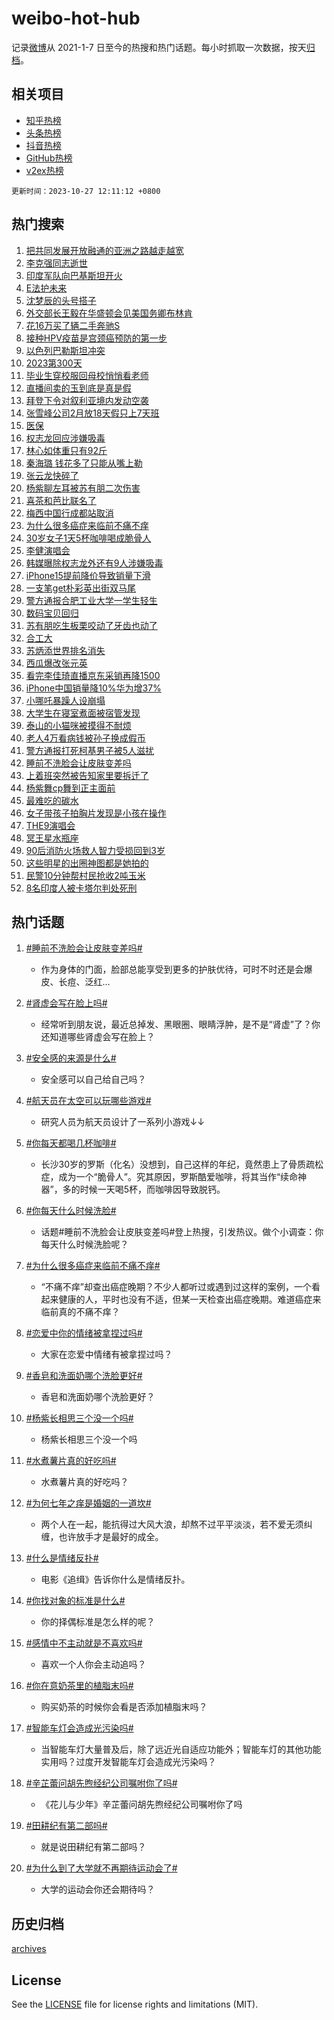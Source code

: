 # weibo-hot-hub

记录[微博](https://www.weibo.com)从 2021-1-7 日至今的热搜和热门话题。每小时抓取一次数据，按天[归档](archives)。

## 相关项目

- [知乎热榜](https://github.com/lonnyzhang423/zhihu-hot-hub)
- [头条热榜](https://github.com/lonnyzhang423/toutiao-hot-hub)
- [抖音热榜](https://github.com/lonnyzhang423/douyin-hot-hub)
- [GitHub热榜](https://github.com/lonnyzhang423/github-hot-hub)
- [v2ex热榜](https://github.com/lonnyzhang423/v2ex-hot-hub)


`更新时间：2023-10-27 12:11:12 +0800`

## 热门搜索

1. [把共同发展开放融通的亚洲之路越走越宽](https://m.weibo.cn/search?containerid=100103type%3D1%26t%3D10%26q%3D%23%E6%8A%8A%E5%85%B1%E5%90%8C%E5%8F%91%E5%B1%95%E5%BC%80%E6%94%BE%E8%9E%8D%E9%80%9A%E7%9A%84%E4%BA%9A%E6%B4%B2%E4%B9%8B%E8%B7%AF%E8%B6%8A%E8%B5%B0%E8%B6%8A%E5%AE%BD%23&stream_entry_id=51&isnewpage=1&extparam=seat%3D1%26filter_type%3Drealtimehot%26pos%3D0%26c_type%3D51%26q%3D%2523%25E6%258A%258A%25E5%2585%25B1%25E5%2590%258C%25E5%258F%2591%25E5%25B1%2595%25E5%25BC%2580%25E6%2594%25BE%25E8%259E%258D%25E9%2580%259A%25E7%259A%2584%25E4%25BA%259A%25E6%25B4%25B2%25E4%25B9%258B%25E8%25B7%25AF%25E8%25B6%258A%25E8%25B5%25B0%25E8%25B6%258A%25E5%25AE%25BD%2523%26dgr%3D0%26cate%3D10103%26stream_entry_id%3D51%26display_time%3D1698379871%26pre_seqid%3D1698379871335016258178)
1. [李克强同志逝世](https://m.weibo.cn/search?containerid=100103type%3D1%26t%3D10%26q%3D%23%E6%9D%8E%E5%85%8B%E5%BC%BA%E5%90%8C%E5%BF%97%E9%80%9D%E4%B8%96%23&stream_entry_id=31&isnewpage=1&extparam=seat%3D1%26filter_type%3Drealtimehot%26dgr%3D0%26q%3D%2523%25E6%259D%258E%25E5%2585%258B%25E5%25BC%25BA%25E5%2590%258C%25E5%25BF%2597%25E9%2580%259D%25E4%25B8%2596%2523%26flag%3D4%26stream_entry_id%3D31%26band_rank%3D1%26pos%3D0%26c_type%3D31%26realpos%3D1%26cate%3D5001%26lcate%3D5001%26display_time%3D1698379871%26pre_seqid%3D1698379871335016258178)
1. [印度军队向巴基斯坦开火](https://m.weibo.cn/search?containerid=100103type%3D1%26t%3D10%26q%3D%23%E5%8D%B0%E5%BA%A6%E5%86%9B%E9%98%9F%E5%90%91%E5%B7%B4%E5%9F%BA%E6%96%AF%E5%9D%A6%E5%BC%80%E7%81%AB%23&stream_entry_id=31&isnewpage=1&extparam=seat%3D1%26filter_type%3Drealtimehot%26dgr%3D0%26q%3D%2523%25E5%258D%25B0%25E5%25BA%25A6%25E5%2586%259B%25E9%2598%259F%25E5%2590%2591%25E5%25B7%25B4%25E5%259F%25BA%25E6%2596%25AF%25E5%259D%25A6%25E5%25BC%2580%25E7%2581%25AB%2523%26flag%3D1%26stream_entry_id%3D31%26band_rank%3D2%26pos%3D1%26c_type%3D31%26realpos%3D2%26cate%3D5001%26lcate%3D5001%26display_time%3D1698379871%26pre_seqid%3D1698379871335016258178)
1. [E法护未来](https://m.weibo.cn/search?containerid=100103type%3D1%26t%3D10%26q%3D%23E%E6%B3%95%E6%8A%A4%E6%9C%AA%E6%9D%A5%23&stream_entry_id=31&isnewpage=1&extparam=seat%3D1%26filter_type%3Drealtimehot%26dgr%3D0%26q%3D%2523E%25E6%25B3%2595%25E6%258A%25A4%25E6%259C%25AA%25E6%259D%25A5%2523%26flag%3D1%26stream_entry_id%3D31%26band_rank%3D3%26pos%3D2%26c_type%3D31%26realpos%3D3%26cate%3D5001%26lcate%3D5001%26display_time%3D1698379871%26pre_seqid%3D1698379871335016258178)
1. [沈梦辰的头号搭子](https://m.weibo.cn/search?containerid=100103type%3D1%26t%3D10%26q%3D%23%E6%B2%88%E6%A2%A6%E8%BE%B0%E7%9A%84%E5%A4%B4%E5%8F%B7%E6%90%AD%E5%AD%90%23&stream_entry_id=31&isnewpage=1&extparam=seat%3D1%26filter_type%3Drealtimehot%26topic_ad%3D1%26q%3D%2523%25E6%25B2%2588%25E6%25A2%25A6%25E8%25BE%25B0%25E7%259A%2584%25E5%25A4%25B4%25E5%258F%25B7%25E6%2590%25AD%25E5%25AD%2590%2523%26dgr%3D0%26stream_entry_id%3D31%26adid%3D208944%26is_ad_pos%3D1%26band_rank%3D4%26pos%3D3%26c_type%3D31%26cate%3D5001%26lcate%3D5001%26display_time%3D1698379871%26pre_seqid%3D1698379871335016258178)
1. [外交部长王毅在华盛顿会见美国务卿布林肯](https://m.weibo.cn/search?containerid=100103type%3D1%26t%3D10%26q%3D%23%E5%A4%96%E4%BA%A4%E9%83%A8%E9%95%BF%E7%8E%8B%E6%AF%85%E5%9C%A8%E5%8D%8E%E7%9B%9B%E9%A1%BF%E4%BC%9A%E8%A7%81%E7%BE%8E%E5%9B%BD%E5%8A%A1%E5%8D%BF%E5%B8%83%E6%9E%97%E8%82%AF%23&stream_entry_id=31&isnewpage=1&extparam=seat%3D1%26filter_type%3Drealtimehot%26dgr%3D0%26q%3D%2523%25E5%25A4%2596%25E4%25BA%25A4%25E9%2583%25A8%25E9%2595%25BF%25E7%258E%258B%25E6%25AF%2585%25E5%259C%25A8%25E5%258D%258E%25E7%259B%259B%25E9%25A1%25BF%25E4%25BC%259A%25E8%25A7%2581%25E7%25BE%258E%25E5%259B%25BD%25E5%258A%25A1%25E5%258D%25BF%25E5%25B8%2583%25E6%259E%2597%25E8%2582%25AF%2523%26flag%3D2%26stream_entry_id%3D31%26band_rank%3D4%26pos%3D4%26c_type%3D31%26realpos%3D4%26cate%3D5001%26lcate%3D5001%26display_time%3D1698379871%26pre_seqid%3D1698379871335016258178)
1. [花16万买了辆二手奔驰S](https://m.weibo.cn/search?containerid=100103type%3D1%26t%3D10%26q%3D%23%E8%8A%B116%E4%B8%87%E4%B9%B0%E4%BA%86%E8%BE%86%E4%BA%8C%E6%89%8B%E5%A5%94%E9%A9%B0S%23&stream_entry_id=31&isnewpage=1&extparam=seat%3D1%26filter_type%3Drealtimehot%26dgr%3D0%26q%3D%2523%25E8%258A%25B116%25E4%25B8%2587%25E4%25B9%25B0%25E4%25BA%2586%25E8%25BE%2586%25E4%25BA%258C%25E6%2589%258B%25E5%25A5%2594%25E9%25A9%25B0S%2523%26flag%3D2%26stream_entry_id%3D31%26band_rank%3D5%26pos%3D5%26c_type%3D31%26realpos%3D5%26cate%3D5001%26lcate%3D5001%26display_time%3D1698379871%26pre_seqid%3D1698379871335016258178)
1. [接种HPV疫苗是宫颈癌预防的第一步](https://m.weibo.cn/search?containerid=100103type%3D1%26t%3D10%26q%3D%E6%8E%A5%E7%A7%8DHPV%E7%96%AB%E8%8B%97%E6%98%AF%E5%AE%AB%E9%A2%88%E7%99%8C%E9%A2%84%E9%98%B2%E7%9A%84%E7%AC%AC%E4%B8%80%E6%AD%A5&stream_entry_id=31&isnewpage=1&extparam=seat%3D1%26filter_type%3Drealtimehot%26dgr%3D0%26q%3D%25E6%258E%25A5%25E7%25A7%258DHPV%25E7%2596%25AB%25E8%258B%2597%25E6%2598%25AF%25E5%25AE%25AB%25E9%25A2%2588%25E7%2599%258C%25E9%25A2%2584%25E9%2598%25B2%25E7%259A%2584%25E7%25AC%25AC%25E4%25B8%2580%25E6%25AD%25A5%26flag%3D1%26stream_entry_id%3D31%26band_rank%3D6%26pos%3D6%26c_type%3D31%26realpos%3D6%26cate%3D5001%26lcate%3D5001%26display_time%3D1698379871%26pre_seqid%3D1698379871335016258178)
1. [以色列巴勒斯坦冲突](https://m.weibo.cn/search?containerid=100103type%3D1%26t%3D10%26q%3D%23%E4%BB%A5%E8%89%B2%E5%88%97%E5%B7%B4%E5%8B%92%E6%96%AF%E5%9D%A6%E5%86%B2%E7%AA%81%23&stream_entry_id=31&isnewpage=1&extparam=seat%3D1%26filter_type%3Drealtimehot%26dgr%3D0%26q%3D%2523%25E4%25BB%25A5%25E8%2589%25B2%25E5%2588%2597%25E5%25B7%25B4%25E5%258B%2592%25E6%2596%25AF%25E5%259D%25A6%25E5%2586%25B2%25E7%25AA%2581%2523%26flag%3D0%26stream_entry_id%3D31%26band_rank%3D7%26pos%3D7%26c_type%3D31%26realpos%3D7%26cate%3D5001%26lcate%3D5001%26display_time%3D1698379871%26pre_seqid%3D1698379871335016258178)
1. [2023第300天](https://m.weibo.cn/search?containerid=100103type%3D1%26t%3D10%26q%3D%232023%E7%AC%AC300%E5%A4%A9%23&stream_entry_id=31&isnewpage=1&extparam=seat%3D1%26filter_type%3Drealtimehot%26dgr%3D0%26q%3D%25232023%25E7%25AC%25AC300%25E5%25A4%25A9%2523%26flag%3D16%26stream_entry_id%3D31%26band_rank%3D8%26pos%3D8%26c_type%3D31%26realpos%3D8%26cate%3D5001%26lcate%3D5001%26display_time%3D1698379871%26pre_seqid%3D1698379871335016258178)
1. [毕业生穿校服回母校悄悄看老师](https://m.weibo.cn/search?containerid=100103type%3D1%26t%3D10%26q%3D%23%E6%AF%95%E4%B8%9A%E7%94%9F%E7%A9%BF%E6%A0%A1%E6%9C%8D%E5%9B%9E%E6%AF%8D%E6%A0%A1%E6%82%84%E6%82%84%E7%9C%8B%E8%80%81%E5%B8%88%23&stream_entry_id=31&isnewpage=1&extparam=seat%3D1%26filter_type%3Drealtimehot%26dgr%3D0%26q%3D%2523%25E6%25AF%2595%25E4%25B8%259A%25E7%2594%259F%25E7%25A9%25BF%25E6%25A0%25A1%25E6%259C%258D%25E5%259B%259E%25E6%25AF%258D%25E6%25A0%25A1%25E6%2582%2584%25E6%2582%2584%25E7%259C%258B%25E8%2580%2581%25E5%25B8%2588%2523%26flag%3D32768%26stream_entry_id%3D31%26band_rank%3D9%26pos%3D9%26c_type%3D31%26realpos%3D9%26cate%3D5001%26lcate%3D5001%26display_time%3D1698379871%26pre_seqid%3D1698379871335016258178)
1. [直播间卖的玉到底是真是假](https://m.weibo.cn/search?containerid=100103type%3D1%26t%3D10%26q%3D%23%E7%9B%B4%E6%92%AD%E9%97%B4%E5%8D%96%E7%9A%84%E7%8E%89%E5%88%B0%E5%BA%95%E6%98%AF%E7%9C%9F%E6%98%AF%E5%81%87%23&stream_entry_id=31&isnewpage=1&extparam=seat%3D1%26filter_type%3Drealtimehot%26dgr%3D0%26q%3D%2523%25E7%259B%25B4%25E6%2592%25AD%25E9%2597%25B4%25E5%258D%2596%25E7%259A%2584%25E7%258E%2589%25E5%2588%25B0%25E5%25BA%2595%25E6%2598%25AF%25E7%259C%259F%25E6%2598%25AF%25E5%2581%2587%2523%26flag%3D0%26stream_entry_id%3D31%26band_rank%3D10%26pos%3D10%26c_type%3D31%26realpos%3D10%26cate%3D5001%26lcate%3D5001%26display_time%3D1698379871%26pre_seqid%3D1698379871335016258178)
1. [拜登下令对叙利亚境内发动空袭](https://m.weibo.cn/search?containerid=100103type%3D1%26t%3D10%26q%3D%23%E6%8B%9C%E7%99%BB%E4%B8%8B%E4%BB%A4%E5%AF%B9%E5%8F%99%E5%88%A9%E4%BA%9A%E5%A2%83%E5%86%85%E5%8F%91%E5%8A%A8%E7%A9%BA%E8%A2%AD%23&stream_entry_id=31&isnewpage=1&extparam=seat%3D1%26filter_type%3Drealtimehot%26dgr%3D0%26q%3D%2523%25E6%258B%259C%25E7%2599%25BB%25E4%25B8%258B%25E4%25BB%25A4%25E5%25AF%25B9%25E5%258F%2599%25E5%2588%25A9%25E4%25BA%259A%25E5%25A2%2583%25E5%2586%2585%25E5%258F%2591%25E5%258A%25A8%25E7%25A9%25BA%25E8%25A2%25AD%2523%26flag%3D1%26stream_entry_id%3D31%26band_rank%3D11%26pos%3D11%26c_type%3D31%26realpos%3D11%26cate%3D5001%26lcate%3D5001%26display_time%3D1698379871%26pre_seqid%3D1698379871335016258178)
1. [张雪峰公司2月放18天假只上7天班](https://m.weibo.cn/search?containerid=100103type%3D1%26t%3D10%26q%3D%23%E5%BC%A0%E9%9B%AA%E5%B3%B0%E5%85%AC%E5%8F%B82%E6%9C%88%E6%94%BE18%E5%A4%A9%E5%81%87%E5%8F%AA%E4%B8%8A7%E5%A4%A9%E7%8F%AD%23&stream_entry_id=31&isnewpage=1&extparam=seat%3D1%26filter_type%3Drealtimehot%26dgr%3D0%26q%3D%2523%25E5%25BC%25A0%25E9%259B%25AA%25E5%25B3%25B0%25E5%2585%25AC%25E5%258F%25B82%25E6%259C%2588%25E6%2594%25BE18%25E5%25A4%25A9%25E5%2581%2587%25E5%258F%25AA%25E4%25B8%258A7%25E5%25A4%25A9%25E7%258F%25AD%2523%26flag%3D2%26stream_entry_id%3D31%26band_rank%3D12%26pos%3D12%26c_type%3D31%26realpos%3D12%26cate%3D5001%26lcate%3D5001%26display_time%3D1698379871%26pre_seqid%3D1698379871335016258178)
1. [医保](https://m.weibo.cn/search?containerid=100103type%3D1%26t%3D10%26q%3D%E5%8C%BB%E4%BF%9D&stream_entry_id=31&isnewpage=1&extparam=seat%3D1%26filter_type%3Drealtimehot%26dgr%3D0%26q%3D%25E5%258C%25BB%25E4%25BF%259D%26flag%3D2%26stream_entry_id%3D31%26band_rank%3D13%26pos%3D13%26c_type%3D31%26realpos%3D13%26cate%3D5001%26lcate%3D5001%26display_time%3D1698379871%26pre_seqid%3D1698379871335016258178)
1. [权志龙回应涉嫌吸毒](https://m.weibo.cn/search?containerid=100103type%3D1%26t%3D10%26q%3D%23%E6%9D%83%E5%BF%97%E9%BE%99%E5%9B%9E%E5%BA%94%E6%B6%89%E5%AB%8C%E5%90%B8%E6%AF%92%23&stream_entry_id=31&isnewpage=1&extparam=seat%3D1%26filter_type%3Drealtimehot%26dgr%3D0%26q%3D%2523%25E6%259D%2583%25E5%25BF%2597%25E9%25BE%2599%25E5%259B%259E%25E5%25BA%2594%25E6%25B6%2589%25E5%25AB%258C%25E5%2590%25B8%25E6%25AF%2592%2523%26flag%3D0%26stream_entry_id%3D31%26band_rank%3D14%26pos%3D14%26c_type%3D31%26realpos%3D14%26cate%3D5001%26lcate%3D5001%26display_time%3D1698379871%26pre_seqid%3D1698379871335016258178)
1. [林心如体重只有92斤](https://m.weibo.cn/search?containerid=100103type%3D1%26t%3D10%26q%3D%23%E6%9E%97%E5%BF%83%E5%A6%82%E4%BD%93%E9%87%8D%E5%8F%AA%E6%9C%8992%E6%96%A4%23&stream_entry_id=31&isnewpage=1&extparam=seat%3D1%26filter_type%3Drealtimehot%26dgr%3D0%26q%3D%2523%25E6%259E%2597%25E5%25BF%2583%25E5%25A6%2582%25E4%25BD%2593%25E9%2587%258D%25E5%258F%25AA%25E6%259C%258992%25E6%2596%25A4%2523%26flag%3D2%26stream_entry_id%3D31%26band_rank%3D15%26pos%3D15%26c_type%3D31%26realpos%3D15%26cate%3D5001%26lcate%3D5001%26display_time%3D1698379871%26pre_seqid%3D1698379871335016258178)
1. [秦海璐 钱花多了只能从嘴上勒](https://m.weibo.cn/search?containerid=100103type%3D1%26t%3D10%26q%3D%E7%A7%A6%E6%B5%B7%E7%92%90+%E9%92%B1%E8%8A%B1%E5%A4%9A%E4%BA%86%E5%8F%AA%E8%83%BD%E4%BB%8E%E5%98%B4%E4%B8%8A%E5%8B%92&stream_entry_id=31&isnewpage=1&extparam=seat%3D1%26filter_type%3Drealtimehot%26dgr%3D0%26q%3D%25E7%25A7%25A6%25E6%25B5%25B7%25E7%2592%2590%2520%25E9%2592%25B1%25E8%258A%25B1%25E5%25A4%259A%25E4%25BA%2586%25E5%258F%25AA%25E8%2583%25BD%25E4%25BB%258E%25E5%2598%25B4%25E4%25B8%258A%25E5%258B%2592%26flag%3D1%26stream_entry_id%3D31%26band_rank%3D16%26pos%3D16%26c_type%3D31%26realpos%3D16%26cate%3D5001%26lcate%3D5001%26display_time%3D1698379871%26pre_seqid%3D1698379871335016258178)
1. [张云龙快碎了](https://m.weibo.cn/search?containerid=100103type%3D1%26t%3D10%26q%3D%23%E5%BC%A0%E4%BA%91%E9%BE%99%E5%BF%AB%E7%A2%8E%E4%BA%86%23&stream_entry_id=31&isnewpage=1&extparam=seat%3D1%26filter_type%3Drealtimehot%26dgr%3D0%26q%3D%2523%25E5%25BC%25A0%25E4%25BA%2591%25E9%25BE%2599%25E5%25BF%25AB%25E7%25A2%258E%25E4%25BA%2586%2523%26flag%3D2%26stream_entry_id%3D31%26band_rank%3D17%26pos%3D17%26c_type%3D31%26realpos%3D17%26cate%3D5001%26lcate%3D5001%26display_time%3D1698379871%26pre_seqid%3D1698379871335016258178)
1. [杨紫聊左耳被苏有朋二次伤害](https://m.weibo.cn/search?containerid=100103type%3D1%26t%3D10%26q%3D%23%E6%9D%A8%E7%B4%AB%E8%81%8A%E5%B7%A6%E8%80%B3%E8%A2%AB%E8%8B%8F%E6%9C%89%E6%9C%8B%E4%BA%8C%E6%AC%A1%E4%BC%A4%E5%AE%B3%23&stream_entry_id=31&isnewpage=1&extparam=seat%3D1%26filter_type%3Drealtimehot%26dgr%3D0%26q%3D%2523%25E6%259D%25A8%25E7%25B4%25AB%25E8%2581%258A%25E5%25B7%25A6%25E8%2580%25B3%25E8%25A2%25AB%25E8%258B%258F%25E6%259C%2589%25E6%259C%258B%25E4%25BA%258C%25E6%25AC%25A1%25E4%25BC%25A4%25E5%25AE%25B3%2523%26flag%3D0%26stream_entry_id%3D31%26band_rank%3D18%26pos%3D18%26c_type%3D31%26realpos%3D18%26cate%3D5001%26lcate%3D5001%26display_time%3D1698379871%26pre_seqid%3D1698379871335016258178)
1. [喜茶和芭比联名了](https://m.weibo.cn/search?containerid=100103type%3D1%26t%3D10%26q%3D%23%E5%96%9C%E8%8C%B6%E5%92%8C%E8%8A%AD%E6%AF%94%E8%81%94%E5%90%8D%E4%BA%86%23&stream_entry_id=31&isnewpage=1&extparam=seat%3D1%26filter_type%3Drealtimehot%26dgr%3D0%26q%3D%2523%25E5%2596%259C%25E8%258C%25B6%25E5%2592%258C%25E8%258A%25AD%25E6%25AF%2594%25E8%2581%2594%25E5%2590%258D%25E4%25BA%2586%2523%26flag%3D1%26stream_entry_id%3D31%26band_rank%3D19%26pos%3D19%26c_type%3D31%26realpos%3D19%26cate%3D5001%26lcate%3D5001%26display_time%3D1698379871%26pre_seqid%3D1698379871335016258178)
1. [梅西中国行成都站取消](https://m.weibo.cn/search?containerid=100103type%3D1%26t%3D10%26q%3D%23%E6%A2%85%E8%A5%BF%E4%B8%AD%E5%9B%BD%E8%A1%8C%E6%88%90%E9%83%BD%E7%AB%99%E5%8F%96%E6%B6%88%23&stream_entry_id=31&isnewpage=1&extparam=seat%3D1%26filter_type%3Drealtimehot%26dgr%3D0%26q%3D%2523%25E6%25A2%2585%25E8%25A5%25BF%25E4%25B8%25AD%25E5%259B%25BD%25E8%25A1%258C%25E6%2588%2590%25E9%2583%25BD%25E7%25AB%2599%25E5%258F%2596%25E6%25B6%2588%2523%26flag%3D1%26stream_entry_id%3D31%26band_rank%3D20%26pos%3D20%26c_type%3D31%26realpos%3D20%26cate%3D5001%26lcate%3D5001%26display_time%3D1698379871%26pre_seqid%3D1698379871335016258178)
1. [为什么很多癌症来临前不痛不痒](https://m.weibo.cn/search?containerid=100103type%3D1%26t%3D10%26q%3D%23%E4%B8%BA%E4%BB%80%E4%B9%88%E5%BE%88%E5%A4%9A%E7%99%8C%E7%97%87%E6%9D%A5%E4%B8%B4%E5%89%8D%E4%B8%8D%E7%97%9B%E4%B8%8D%E7%97%92%23&stream_entry_id=31&isnewpage=1&extparam=seat%3D1%26filter_type%3Drealtimehot%26dgr%3D0%26q%3D%2523%25E4%25B8%25BA%25E4%25BB%2580%25E4%25B9%2588%25E5%25BE%2588%25E5%25A4%259A%25E7%2599%258C%25E7%2597%2587%25E6%259D%25A5%25E4%25B8%25B4%25E5%2589%258D%25E4%25B8%258D%25E7%2597%259B%25E4%25B8%258D%25E7%2597%2592%2523%26flag%3D1%26stream_entry_id%3D31%26band_rank%3D21%26pos%3D21%26c_type%3D31%26realpos%3D21%26cate%3D5001%26lcate%3D5001%26display_time%3D1698379871%26pre_seqid%3D1698379871335016258178)
1. [30岁女子1天5杯咖啡喝成脆骨人](https://m.weibo.cn/search?containerid=100103type%3D1%26t%3D10%26q%3D%2330%E5%B2%81%E5%A5%B3%E5%AD%901%E5%A4%A95%E6%9D%AF%E5%92%96%E5%95%A1%E5%96%9D%E6%88%90%E8%84%86%E9%AA%A8%E4%BA%BA%23&stream_entry_id=31&isnewpage=1&extparam=seat%3D1%26filter_type%3Drealtimehot%26dgr%3D0%26q%3D%252330%25E5%25B2%2581%25E5%25A5%25B3%25E5%25AD%25901%25E5%25A4%25A95%25E6%259D%25AF%25E5%2592%2596%25E5%2595%25A1%25E5%2596%259D%25E6%2588%2590%25E8%2584%2586%25E9%25AA%25A8%25E4%25BA%25BA%2523%26flag%3D0%26stream_entry_id%3D31%26band_rank%3D22%26pos%3D22%26c_type%3D31%26realpos%3D22%26cate%3D5001%26lcate%3D5001%26display_time%3D1698379871%26pre_seqid%3D1698379871335016258178)
1. [李健演唱会](https://m.weibo.cn/search?containerid=100103type%3D1%26t%3D10%26q%3D%E6%9D%8E%E5%81%A5%E6%BC%94%E5%94%B1%E4%BC%9A&stream_entry_id=31&isnewpage=1&extparam=seat%3D1%26filter_type%3Drealtimehot%26dgr%3D0%26q%3D%25E6%259D%258E%25E5%2581%25A5%25E6%25BC%2594%25E5%2594%25B1%25E4%25BC%259A%26flag%3D1%26stream_entry_id%3D31%26band_rank%3D23%26pos%3D23%26c_type%3D31%26realpos%3D23%26cate%3D5001%26lcate%3D5001%26display_time%3D1698379871%26pre_seqid%3D1698379871335016258178)
1. [韩媒曝除权志龙外还有9人涉嫌吸毒](https://m.weibo.cn/search?containerid=100103type%3D1%26t%3D10%26q%3D%23%E9%9F%A9%E5%AA%92%E6%9B%9D%E9%99%A4%E6%9D%83%E5%BF%97%E9%BE%99%E5%A4%96%E8%BF%98%E6%9C%899%E4%BA%BA%E6%B6%89%E5%AB%8C%E5%90%B8%E6%AF%92%23&stream_entry_id=31&isnewpage=1&extparam=seat%3D1%26filter_type%3Drealtimehot%26dgr%3D0%26q%3D%2523%25E9%259F%25A9%25E5%25AA%2592%25E6%259B%259D%25E9%2599%25A4%25E6%259D%2583%25E5%25BF%2597%25E9%25BE%2599%25E5%25A4%2596%25E8%25BF%2598%25E6%259C%25899%25E4%25BA%25BA%25E6%25B6%2589%25E5%25AB%258C%25E5%2590%25B8%25E6%25AF%2592%2523%26flag%3D0%26stream_entry_id%3D31%26band_rank%3D24%26pos%3D24%26c_type%3D31%26realpos%3D24%26cate%3D5001%26lcate%3D5001%26display_time%3D1698379871%26pre_seqid%3D1698379871335016258178)
1. [iPhone15提前降价导致销量下滑](https://m.weibo.cn/search?containerid=100103type%3D1%26t%3D10%26q%3D%23iPhone15%E6%8F%90%E5%89%8D%E9%99%8D%E4%BB%B7%E5%AF%BC%E8%87%B4%E9%94%80%E9%87%8F%E4%B8%8B%E6%BB%91%23&stream_entry_id=31&isnewpage=1&extparam=seat%3D1%26filter_type%3Drealtimehot%26dgr%3D0%26q%3D%2523iPhone15%25E6%258F%2590%25E5%2589%258D%25E9%2599%258D%25E4%25BB%25B7%25E5%25AF%25BC%25E8%2587%25B4%25E9%2594%2580%25E9%2587%258F%25E4%25B8%258B%25E6%25BB%2591%2523%26flag%3D1%26stream_entry_id%3D31%26band_rank%3D25%26pos%3D25%26c_type%3D31%26realpos%3D25%26cate%3D5001%26lcate%3D5001%26display_time%3D1698379871%26pre_seqid%3D1698379871335016258178)
1. [一支笔get朴彩英出街双马尾](https://m.weibo.cn/search?containerid=100103type%3D1%26t%3D10%26q%3D%23%E4%B8%80%E6%94%AF%E7%AC%94get%E6%9C%B4%E5%BD%A9%E8%8B%B1%E5%87%BA%E8%A1%97%E5%8F%8C%E9%A9%AC%E5%B0%BE%23&stream_entry_id=31&isnewpage=1&extparam=seat%3D1%26filter_type%3Drealtimehot%26dgr%3D0%26q%3D%2523%25E4%25B8%2580%25E6%2594%25AF%25E7%25AC%2594get%25E6%259C%25B4%25E5%25BD%25A9%25E8%258B%25B1%25E5%2587%25BA%25E8%25A1%2597%25E5%258F%258C%25E9%25A9%25AC%25E5%25B0%25BE%2523%26flag%3D1%26stream_entry_id%3D31%26band_rank%3D26%26pos%3D26%26c_type%3D31%26realpos%3D26%26cate%3D5001%26lcate%3D5001%26display_time%3D1698379871%26pre_seqid%3D1698379871335016258178)
1. [警方通报合肥工业大学一学生轻生](https://m.weibo.cn/search?containerid=100103type%3D1%26t%3D10%26q%3D%23%E8%AD%A6%E6%96%B9%E9%80%9A%E6%8A%A5%E5%90%88%E8%82%A5%E5%B7%A5%E4%B8%9A%E5%A4%A7%E5%AD%A6%E4%B8%80%E5%AD%A6%E7%94%9F%E8%BD%BB%E7%94%9F%23&stream_entry_id=31&isnewpage=1&extparam=seat%3D1%26filter_type%3Drealtimehot%26dgr%3D0%26q%3D%2523%25E8%25AD%25A6%25E6%2596%25B9%25E9%2580%259A%25E6%258A%25A5%25E5%2590%2588%25E8%2582%25A5%25E5%25B7%25A5%25E4%25B8%259A%25E5%25A4%25A7%25E5%25AD%25A6%25E4%25B8%2580%25E5%25AD%25A6%25E7%2594%259F%25E8%25BD%25BB%25E7%2594%259F%2523%26flag%3D0%26stream_entry_id%3D31%26band_rank%3D27%26pos%3D27%26c_type%3D31%26realpos%3D27%26cate%3D5001%26lcate%3D5001%26display_time%3D1698379871%26pre_seqid%3D1698379871335016258178)
1. [数码宝贝回归](https://m.weibo.cn/search?containerid=100103type%3D1%26t%3D10%26q%3D%E6%95%B0%E7%A0%81%E5%AE%9D%E8%B4%9D%E5%9B%9E%E5%BD%92&stream_entry_id=31&isnewpage=1&extparam=seat%3D1%26filter_type%3Drealtimehot%26dgr%3D0%26q%3D%25E6%2595%25B0%25E7%25A0%2581%25E5%25AE%259D%25E8%25B4%259D%25E5%259B%259E%25E5%25BD%2592%26flag%3D1%26stream_entry_id%3D31%26band_rank%3D28%26pos%3D28%26c_type%3D31%26realpos%3D28%26cate%3D5001%26lcate%3D5001%26display_time%3D1698379871%26pre_seqid%3D1698379871335016258178)
1. [苏有朋吃生板栗咬动了牙齿也动了](https://m.weibo.cn/search?containerid=100103type%3D1%26t%3D10%26q%3D%23%E8%8B%8F%E6%9C%89%E6%9C%8B%E5%90%83%E7%94%9F%E6%9D%BF%E6%A0%97%E5%92%AC%E5%8A%A8%E4%BA%86%E7%89%99%E9%BD%BF%E4%B9%9F%E5%8A%A8%E4%BA%86%23&stream_entry_id=31&isnewpage=1&extparam=seat%3D1%26filter_type%3Drealtimehot%26dgr%3D0%26q%3D%2523%25E8%258B%258F%25E6%259C%2589%25E6%259C%258B%25E5%2590%2583%25E7%2594%259F%25E6%259D%25BF%25E6%25A0%2597%25E5%2592%25AC%25E5%258A%25A8%25E4%25BA%2586%25E7%2589%2599%25E9%25BD%25BF%25E4%25B9%259F%25E5%258A%25A8%25E4%25BA%2586%2523%26flag%3D1%26stream_entry_id%3D31%26band_rank%3D29%26pos%3D29%26c_type%3D31%26realpos%3D29%26cate%3D5001%26lcate%3D5001%26display_time%3D1698379871%26pre_seqid%3D1698379871335016258178)
1. [合工大](https://m.weibo.cn/search?containerid=100103type%3D1%26t%3D10%26q%3D%E5%90%88%E5%B7%A5%E5%A4%A7&stream_entry_id=31&isnewpage=1&extparam=seat%3D1%26filter_type%3Drealtimehot%26dgr%3D0%26q%3D%25E5%2590%2588%25E5%25B7%25A5%25E5%25A4%25A7%26flag%3D0%26stream_entry_id%3D31%26band_rank%3D30%26pos%3D30%26c_type%3D31%26realpos%3D30%26cate%3D5001%26lcate%3D5001%26display_time%3D1698379871%26pre_seqid%3D1698379871335016258178)
1. [苏炳添世界排名消失](https://m.weibo.cn/search?containerid=100103type%3D1%26t%3D10%26q%3D%23%E8%8B%8F%E7%82%B3%E6%B7%BB%E4%B8%96%E7%95%8C%E6%8E%92%E5%90%8D%E6%B6%88%E5%A4%B1%23&stream_entry_id=31&isnewpage=1&extparam=seat%3D1%26filter_type%3Drealtimehot%26dgr%3D0%26q%3D%2523%25E8%258B%258F%25E7%2582%25B3%25E6%25B7%25BB%25E4%25B8%2596%25E7%2595%258C%25E6%258E%2592%25E5%2590%258D%25E6%25B6%2588%25E5%25A4%25B1%2523%26flag%3D1%26stream_entry_id%3D31%26band_rank%3D31%26pos%3D31%26c_type%3D31%26realpos%3D31%26cate%3D5001%26lcate%3D5001%26display_time%3D1698379871%26pre_seqid%3D1698379871335016258178)
1. [西瓜爆改张元英](https://m.weibo.cn/search?containerid=100103type%3D1%26t%3D10%26q%3D%E8%A5%BF%E7%93%9C%E7%88%86%E6%94%B9%E5%BC%A0%E5%85%83%E8%8B%B1&stream_entry_id=31&isnewpage=1&extparam=seat%3D1%26filter_type%3Drealtimehot%26dgr%3D0%26q%3D%25E8%25A5%25BF%25E7%2593%259C%25E7%2588%2586%25E6%2594%25B9%25E5%25BC%25A0%25E5%2585%2583%25E8%258B%25B1%26flag%3D1%26stream_entry_id%3D31%26band_rank%3D32%26pos%3D32%26c_type%3D31%26realpos%3D32%26cate%3D5001%26lcate%3D5001%26display_time%3D1698379871%26pre_seqid%3D1698379871335016258178)
1. [看完李佳琦直播京东采销再降1500](https://m.weibo.cn/search?containerid=100103type%3D1%26t%3D10%26q%3D%23%E7%9C%8B%E5%AE%8C%E6%9D%8E%E4%BD%B3%E7%90%A6%E7%9B%B4%E6%92%AD%E4%BA%AC%E4%B8%9C%E9%87%87%E9%94%80%E5%86%8D%E9%99%8D1500%23&stream_entry_id=31&isnewpage=1&extparam=seat%3D1%26filter_type%3Drealtimehot%26dgr%3D0%26q%3D%2523%25E7%259C%258B%25E5%25AE%258C%25E6%259D%258E%25E4%25BD%25B3%25E7%2590%25A6%25E7%259B%25B4%25E6%2592%25AD%25E4%25BA%25AC%25E4%25B8%259C%25E9%2587%2587%25E9%2594%2580%25E5%2586%258D%25E9%2599%258D1500%2523%26flag%3D0%26stream_entry_id%3D31%26band_rank%3D33%26pos%3D33%26c_type%3D31%26realpos%3D33%26cate%3D5001%26lcate%3D5001%26display_time%3D1698379871%26pre_seqid%3D1698379871335016258178)
1. [iPhone中国销量降10%华为增37%](https://m.weibo.cn/search?containerid=100103type%3D1%26t%3D10%26q%3D%23iPhone%E4%B8%AD%E5%9B%BD%E9%94%80%E9%87%8F%E9%99%8D10%25%E5%8D%8E%E4%B8%BA%E5%A2%9E37%25%23&stream_entry_id=31&isnewpage=1&extparam=seat%3D1%26filter_type%3Drealtimehot%26dgr%3D0%26q%3D%2523iPhone%25E4%25B8%25AD%25E5%259B%25BD%25E9%2594%2580%25E9%2587%258F%25E9%2599%258D10%2525%25E5%258D%258E%25E4%25B8%25BA%25E5%25A2%259E37%2525%2523%26flag%3D1%26stream_entry_id%3D31%26band_rank%3D34%26pos%3D34%26c_type%3D31%26realpos%3D34%26cate%3D5001%26lcate%3D5001%26display_time%3D1698379871%26pre_seqid%3D1698379871335016258178)
1. [小哪吒暴躁人设崩塌](https://m.weibo.cn/search?containerid=100103type%3D1%26t%3D10%26q%3D%E5%B0%8F%E5%93%AA%E5%90%92%E6%9A%B4%E8%BA%81%E4%BA%BA%E8%AE%BE%E5%B4%A9%E5%A1%8C&stream_entry_id=31&isnewpage=1&extparam=seat%3D1%26filter_type%3Drealtimehot%26dgr%3D0%26q%3D%25E5%25B0%258F%25E5%2593%25AA%25E5%2590%2592%25E6%259A%25B4%25E8%25BA%2581%25E4%25BA%25BA%25E8%25AE%25BE%25E5%25B4%25A9%25E5%25A1%258C%26flag%3D0%26stream_entry_id%3D31%26band_rank%3D35%26pos%3D35%26c_type%3D31%26realpos%3D35%26cate%3D5001%26lcate%3D5001%26display_time%3D1698379871%26pre_seqid%3D1698379871335016258178)
1. [大学生在寝室煮面被宿管发现](https://m.weibo.cn/search?containerid=100103type%3D1%26t%3D10%26q%3D%23%E5%A4%A7%E5%AD%A6%E7%94%9F%E5%9C%A8%E5%AF%9D%E5%AE%A4%E7%85%AE%E9%9D%A2%E8%A2%AB%E5%AE%BF%E7%AE%A1%E5%8F%91%E7%8E%B0%23&stream_entry_id=31&isnewpage=1&extparam=seat%3D1%26filter_type%3Drealtimehot%26dgr%3D0%26q%3D%2523%25E5%25A4%25A7%25E5%25AD%25A6%25E7%2594%259F%25E5%259C%25A8%25E5%25AF%259D%25E5%25AE%25A4%25E7%2585%25AE%25E9%259D%25A2%25E8%25A2%25AB%25E5%25AE%25BF%25E7%25AE%25A1%25E5%258F%2591%25E7%258E%25B0%2523%26flag%3D0%26stream_entry_id%3D31%26band_rank%3D36%26pos%3D36%26c_type%3D31%26realpos%3D36%26cate%3D5001%26lcate%3D5001%26display_time%3D1698379871%26pre_seqid%3D1698379871335016258178)
1. [泰山的小猫咪被摸得不耐烦](https://m.weibo.cn/search?containerid=100103type%3D1%26t%3D10%26q%3D%E6%B3%B0%E5%B1%B1%E7%9A%84%E5%B0%8F%E7%8C%AB%E5%92%AA%E8%A2%AB%E6%91%B8%E5%BE%97%E4%B8%8D%E8%80%90%E7%83%A6&stream_entry_id=31&isnewpage=1&extparam=seat%3D1%26filter_type%3Drealtimehot%26dgr%3D0%26q%3D%25E6%25B3%25B0%25E5%25B1%25B1%25E7%259A%2584%25E5%25B0%258F%25E7%258C%25AB%25E5%2592%25AA%25E8%25A2%25AB%25E6%2591%25B8%25E5%25BE%2597%25E4%25B8%258D%25E8%2580%2590%25E7%2583%25A6%26flag%3D0%26stream_entry_id%3D31%26band_rank%3D37%26pos%3D37%26c_type%3D31%26realpos%3D37%26cate%3D5001%26lcate%3D5001%26display_time%3D1698379871%26pre_seqid%3D1698379871335016258178)
1. [老人4万看病钱被孙子换成假币](https://m.weibo.cn/search?containerid=100103type%3D1%26t%3D10%26q%3D%23%E8%80%81%E4%BA%BA4%E4%B8%87%E7%9C%8B%E7%97%85%E9%92%B1%E8%A2%AB%E5%AD%99%E5%AD%90%E6%8D%A2%E6%88%90%E5%81%87%E5%B8%81%23&stream_entry_id=31&isnewpage=1&extparam=seat%3D1%26filter_type%3Drealtimehot%26dgr%3D0%26q%3D%2523%25E8%2580%2581%25E4%25BA%25BA4%25E4%25B8%2587%25E7%259C%258B%25E7%2597%2585%25E9%2592%25B1%25E8%25A2%25AB%25E5%25AD%2599%25E5%25AD%2590%25E6%258D%25A2%25E6%2588%2590%25E5%2581%2587%25E5%25B8%2581%2523%26flag%3D1%26stream_entry_id%3D31%26band_rank%3D38%26pos%3D38%26c_type%3D31%26realpos%3D38%26cate%3D5001%26lcate%3D5001%26display_time%3D1698379871%26pre_seqid%3D1698379871335016258178)
1. [警方通报打死柯基男子被5人滋扰](https://m.weibo.cn/search?containerid=100103type%3D1%26t%3D10%26q%3D%23%E8%AD%A6%E6%96%B9%E9%80%9A%E6%8A%A5%E6%89%93%E6%AD%BB%E6%9F%AF%E5%9F%BA%E7%94%B7%E5%AD%90%E8%A2%AB5%E4%BA%BA%E6%BB%8B%E6%89%B0%23&stream_entry_id=31&isnewpage=1&extparam=seat%3D1%26filter_type%3Drealtimehot%26dgr%3D0%26q%3D%2523%25E8%25AD%25A6%25E6%2596%25B9%25E9%2580%259A%25E6%258A%25A5%25E6%2589%2593%25E6%25AD%25BB%25E6%259F%25AF%25E5%259F%25BA%25E7%2594%25B7%25E5%25AD%2590%25E8%25A2%25AB5%25E4%25BA%25BA%25E6%25BB%258B%25E6%2589%25B0%2523%26flag%3D0%26stream_entry_id%3D31%26band_rank%3D39%26pos%3D39%26c_type%3D31%26realpos%3D39%26cate%3D5001%26lcate%3D5001%26display_time%3D1698379871%26pre_seqid%3D1698379871335016258178)
1. [睡前不洗脸会让皮肤变差吗](https://m.weibo.cn/search?containerid=100103type%3D1%26t%3D10%26q%3D%23%E7%9D%A1%E5%89%8D%E4%B8%8D%E6%B4%97%E8%84%B8%E4%BC%9A%E8%AE%A9%E7%9A%AE%E8%82%A4%E5%8F%98%E5%B7%AE%E5%90%97%23&stream_entry_id=31&isnewpage=1&extparam=seat%3D1%26filter_type%3Drealtimehot%26dgr%3D0%26q%3D%2523%25E7%259D%25A1%25E5%2589%258D%25E4%25B8%258D%25E6%25B4%2597%25E8%2584%25B8%25E4%25BC%259A%25E8%25AE%25A9%25E7%259A%25AE%25E8%2582%25A4%25E5%258F%2598%25E5%25B7%25AE%25E5%2590%2597%2523%26flag%3D0%26stream_entry_id%3D31%26band_rank%3D40%26pos%3D40%26c_type%3D31%26realpos%3D40%26cate%3D5001%26lcate%3D5001%26display_time%3D1698379871%26pre_seqid%3D1698379871335016258178)
1. [上着班突然被告知家里要拆迁了](https://m.weibo.cn/search?containerid=100103type%3D1%26t%3D10%26q%3D%23%E4%B8%8A%E7%9D%80%E7%8F%AD%E7%AA%81%E7%84%B6%E8%A2%AB%E5%91%8A%E7%9F%A5%E5%AE%B6%E9%87%8C%E8%A6%81%E6%8B%86%E8%BF%81%E4%BA%86%23&stream_entry_id=31&isnewpage=1&extparam=seat%3D1%26filter_type%3Drealtimehot%26dgr%3D0%26q%3D%2523%25E4%25B8%258A%25E7%259D%2580%25E7%258F%25AD%25E7%25AA%2581%25E7%2584%25B6%25E8%25A2%25AB%25E5%2591%258A%25E7%259F%25A5%25E5%25AE%25B6%25E9%2587%258C%25E8%25A6%2581%25E6%258B%2586%25E8%25BF%2581%25E4%25BA%2586%2523%26flag%3D0%26stream_entry_id%3D31%26band_rank%3D41%26pos%3D41%26c_type%3D31%26realpos%3D41%26cate%3D5001%26lcate%3D5001%26display_time%3D1698379871%26pre_seqid%3D1698379871335016258178)
1. [杨紫舞cp舞到正主面前](https://m.weibo.cn/search?containerid=100103type%3D1%26t%3D10%26q%3D%23%E6%9D%A8%E7%B4%AB%E8%88%9Ecp%E8%88%9E%E5%88%B0%E6%AD%A3%E4%B8%BB%E9%9D%A2%E5%89%8D%23&stream_entry_id=31&isnewpage=1&extparam=seat%3D1%26filter_type%3Drealtimehot%26dgr%3D0%26q%3D%2523%25E6%259D%25A8%25E7%25B4%25AB%25E8%2588%259Ecp%25E8%2588%259E%25E5%2588%25B0%25E6%25AD%25A3%25E4%25B8%25BB%25E9%259D%25A2%25E5%2589%258D%2523%26flag%3D1%26stream_entry_id%3D31%26band_rank%3D42%26pos%3D42%26c_type%3D31%26realpos%3D42%26cate%3D5001%26lcate%3D5001%26display_time%3D1698379871%26pre_seqid%3D1698379871335016258178)
1. [最难吃的碳水](https://m.weibo.cn/search?containerid=100103type%3D1%26t%3D10%26q%3D%E6%9C%80%E9%9A%BE%E5%90%83%E7%9A%84%E7%A2%B3%E6%B0%B4&stream_entry_id=31&isnewpage=1&extparam=seat%3D1%26filter_type%3Drealtimehot%26dgr%3D0%26q%3D%25E6%259C%2580%25E9%259A%25BE%25E5%2590%2583%25E7%259A%2584%25E7%25A2%25B3%25E6%25B0%25B4%26flag%3D0%26stream_entry_id%3D31%26band_rank%3D43%26pos%3D43%26c_type%3D31%26realpos%3D43%26cate%3D5001%26lcate%3D5001%26display_time%3D1698379871%26pre_seqid%3D1698379871335016258178)
1. [女子带孩子拍胸片发现是小孩在操作](https://m.weibo.cn/search?containerid=100103type%3D1%26t%3D10%26q%3D%23%E5%A5%B3%E5%AD%90%E5%B8%A6%E5%AD%A9%E5%AD%90%E6%8B%8D%E8%83%B8%E7%89%87%E5%8F%91%E7%8E%B0%E6%98%AF%E5%B0%8F%E5%AD%A9%E5%9C%A8%E6%93%8D%E4%BD%9C%23&stream_entry_id=31&isnewpage=1&extparam=seat%3D1%26filter_type%3Drealtimehot%26dgr%3D0%26q%3D%2523%25E5%25A5%25B3%25E5%25AD%2590%25E5%25B8%25A6%25E5%25AD%25A9%25E5%25AD%2590%25E6%258B%258D%25E8%2583%25B8%25E7%2589%2587%25E5%258F%2591%25E7%258E%25B0%25E6%2598%25AF%25E5%25B0%258F%25E5%25AD%25A9%25E5%259C%25A8%25E6%2593%258D%25E4%25BD%259C%2523%26flag%3D0%26stream_entry_id%3D31%26band_rank%3D44%26pos%3D44%26c_type%3D31%26realpos%3D44%26cate%3D5001%26lcate%3D5001%26display_time%3D1698379871%26pre_seqid%3D1698379871335016258178)
1. [THE9演唱会](https://m.weibo.cn/search?containerid=100103type%3D1%26t%3D10%26q%3DTHE9%E6%BC%94%E5%94%B1%E4%BC%9A&stream_entry_id=31&isnewpage=1&extparam=seat%3D1%26filter_type%3Drealtimehot%26dgr%3D0%26q%3DTHE9%25E6%25BC%2594%25E5%2594%25B1%25E4%25BC%259A%26flag%3D0%26stream_entry_id%3D31%26band_rank%3D45%26pos%3D45%26c_type%3D31%26realpos%3D45%26cate%3D5001%26lcate%3D5001%26display_time%3D1698379871%26pre_seqid%3D1698379871335016258178)
1. [冥王星水瓶座](https://m.weibo.cn/search?containerid=100103type%3D1%26t%3D10%26q%3D%E5%86%A5%E7%8E%8B%E6%98%9F%E6%B0%B4%E7%93%B6%E5%BA%A7&stream_entry_id=31&isnewpage=1&extparam=seat%3D1%26filter_type%3Drealtimehot%26dgr%3D0%26q%3D%25E5%2586%25A5%25E7%258E%258B%25E6%2598%259F%25E6%25B0%25B4%25E7%2593%25B6%25E5%25BA%25A7%26flag%3D0%26stream_entry_id%3D31%26band_rank%3D46%26pos%3D46%26c_type%3D31%26realpos%3D46%26cate%3D5001%26lcate%3D5001%26display_time%3D1698379871%26pre_seqid%3D1698379871335016258178)
1. [90后消防火场救人智力受损回到3岁](https://m.weibo.cn/search?containerid=100103type%3D1%26t%3D10%26q%3D%2390%E5%90%8E%E6%B6%88%E9%98%B2%E7%81%AB%E5%9C%BA%E6%95%91%E4%BA%BA%E6%99%BA%E5%8A%9B%E5%8F%97%E6%8D%9F%E5%9B%9E%E5%88%B03%E5%B2%81%23&stream_entry_id=31&isnewpage=1&extparam=seat%3D1%26filter_type%3Drealtimehot%26dgr%3D0%26q%3D%252390%25E5%2590%258E%25E6%25B6%2588%25E9%2598%25B2%25E7%2581%25AB%25E5%259C%25BA%25E6%2595%2591%25E4%25BA%25BA%25E6%2599%25BA%25E5%258A%259B%25E5%258F%2597%25E6%258D%259F%25E5%259B%259E%25E5%2588%25B03%25E5%25B2%2581%2523%26flag%3D32768%26stream_entry_id%3D31%26band_rank%3D47%26pos%3D47%26c_type%3D31%26realpos%3D47%26cate%3D5001%26lcate%3D5001%26display_time%3D1698379871%26pre_seqid%3D1698379871335016258178)
1. [这些明星的出圈神图都是她拍的](https://m.weibo.cn/search?containerid=100103type%3D1%26t%3D10%26q%3D%23%E8%BF%99%E4%BA%9B%E6%98%8E%E6%98%9F%E7%9A%84%E5%87%BA%E5%9C%88%E7%A5%9E%E5%9B%BE%E9%83%BD%E6%98%AF%E5%A5%B9%E6%8B%8D%E7%9A%84%23&stream_entry_id=31&isnewpage=1&extparam=seat%3D1%26filter_type%3Drealtimehot%26dgr%3D0%26q%3D%2523%25E8%25BF%2599%25E4%25BA%259B%25E6%2598%258E%25E6%2598%259F%25E7%259A%2584%25E5%2587%25BA%25E5%259C%2588%25E7%25A5%259E%25E5%259B%25BE%25E9%2583%25BD%25E6%2598%25AF%25E5%25A5%25B9%25E6%258B%258D%25E7%259A%2584%2523%26flag%3D1%26stream_entry_id%3D31%26band_rank%3D48%26pos%3D48%26c_type%3D31%26realpos%3D48%26cate%3D5001%26lcate%3D5001%26display_time%3D1698379871%26pre_seqid%3D1698379871335016258178)
1. [民警10分钟帮村民抢收2吨玉米](https://m.weibo.cn/search?containerid=100103type%3D1%26t%3D10%26q%3D%23%E6%B0%91%E8%AD%A610%E5%88%86%E9%92%9F%E5%B8%AE%E6%9D%91%E6%B0%91%E6%8A%A2%E6%94%B62%E5%90%A8%E7%8E%89%E7%B1%B3%23&stream_entry_id=31&isnewpage=1&extparam=seat%3D1%26filter_type%3Drealtimehot%26dgr%3D0%26q%3D%2523%25E6%25B0%2591%25E8%25AD%25A610%25E5%2588%2586%25E9%2592%259F%25E5%25B8%25AE%25E6%259D%2591%25E6%25B0%2591%25E6%258A%25A2%25E6%2594%25B62%25E5%2590%25A8%25E7%258E%2589%25E7%25B1%25B3%2523%26flag%3D32768%26stream_entry_id%3D31%26band_rank%3D49%26pos%3D49%26c_type%3D31%26realpos%3D49%26cate%3D5001%26lcate%3D5001%26display_time%3D1698379871%26pre_seqid%3D1698379871335016258178)
1. [8名印度人被卡塔尔判处死刑](https://m.weibo.cn/search?containerid=100103type%3D1%26t%3D10%26q%3D%238%E5%90%8D%E5%8D%B0%E5%BA%A6%E4%BA%BA%E8%A2%AB%E5%8D%A1%E5%A1%94%E5%B0%94%E5%88%A4%E5%A4%84%E6%AD%BB%E5%88%91%23&stream_entry_id=31&isnewpage=1&extparam=seat%3D1%26filter_type%3Drealtimehot%26dgr%3D0%26q%3D%25238%25E5%2590%258D%25E5%258D%25B0%25E5%25BA%25A6%25E4%25BA%25BA%25E8%25A2%25AB%25E5%258D%25A1%25E5%25A1%2594%25E5%25B0%2594%25E5%2588%25A4%25E5%25A4%2584%25E6%25AD%25BB%25E5%2588%2591%2523%26flag%3D1%26stream_entry_id%3D31%26band_rank%3D50%26pos%3D50%26c_type%3D31%26realpos%3D50%26cate%3D5001%26lcate%3D5001%26display_time%3D1698379871%26pre_seqid%3D1698379871335016258178)

## 热门话题

1. [#睡前不洗脸会让皮肤变差吗#](https://m.weibo.cn/search?containerid=231522type%3D1%26t%3D10%26q%3D%23%E7%9D%A1%E5%89%8D%E4%B8%8D%E6%B4%97%E8%84%B8%E4%BC%9A%E8%AE%A9%E7%9A%AE%E8%82%A4%E5%8F%98%E5%B7%AE%E5%90%97%23&stream_entry_id=128&isnewpage=1&extparam=seat%3D1%26pos%3D1-0-0%26c_type%3D128%26unitid%3D1698312787217%26dgr%3D0%26cate%3D5004%26lcate%3D5004%26display_time%3D1698379872%26pre_seqid%3D169837987223807184174)
    - 作为身体的门面，脸部总能享受到更多的护肤优待，可时不时还是会爆皮、长痘、泛红…

1. [#肾虚会写在脸上吗#](https://m.weibo.cn/search?containerid=231522type%3D1%26t%3D10%26q%3D%23%E8%82%BE%E8%99%9A%E4%BC%9A%E5%86%99%E5%9C%A8%E8%84%B8%E4%B8%8A%E5%90%97%23&stream_entry_id=128&isnewpage=1&extparam=seat%3D1%26pos%3D1-0-1%26c_type%3D128%26unitid%3D1698365291741%26dgr%3D0%26cate%3D5004%26lcate%3D5004%26display_time%3D1698379872%26pre_seqid%3D169837987223807184174)
    - 经常听到朋友说，最近总掉发、黑眼圈、眼睛浮肿，是不是“肾虚”了？你还知道哪些肾虚会写在脸上？

1. [#安全感的来源是什么#](https://m.weibo.cn/search?containerid=231522type%3D1%26t%3D10%26q%3D%23%E5%AE%89%E5%85%A8%E6%84%9F%E7%9A%84%E6%9D%A5%E6%BA%90%E6%98%AF%E4%BB%80%E4%B9%88%23&stream_entry_id=128&isnewpage=1&extparam=seat%3D1%26pos%3D1-0-2%26c_type%3D128%26unitid%3D1698223989913%26dgr%3D0%26cate%3D5004%26lcate%3D5004%26display_time%3D1698379872%26pre_seqid%3D169837987223807184174)
    - 安全感可以自己给自己吗？

1. [#航天员在太空可以玩哪些游戏#](https://m.weibo.cn/search?containerid=231522type%3D1%26t%3D10%26q%3D%23%E8%88%AA%E5%A4%A9%E5%91%98%E5%9C%A8%E5%A4%AA%E7%A9%BA%E5%8F%AF%E4%BB%A5%E7%8E%A9%E5%93%AA%E4%BA%9B%E6%B8%B8%E6%88%8F%23&stream_entry_id=128&isnewpage=1&extparam=seat%3D1%26pos%3D1-0-3%26c_type%3D128%26unitid%3D1698330224505%26dgr%3D0%26cate%3D5004%26lcate%3D5004%26display_time%3D1698379872%26pre_seqid%3D169837987223807184174)
    - 研究人员为航天员设计了一系列小游戏↓↓

1. [#你每天都喝几杯咖啡#](https://m.weibo.cn/search?containerid=231522type%3D1%26t%3D10%26q%3D%23%E4%BD%A0%E6%AF%8F%E5%A4%A9%E9%83%BD%E5%96%9D%E5%87%A0%E6%9D%AF%E5%92%96%E5%95%A1%23&stream_entry_id=128&isnewpage=1&extparam=seat%3D1%26pos%3D1-0-4%26c_type%3D128%26unitid%3D1698364122936%26dgr%3D0%26cate%3D5004%26lcate%3D5004%26display_time%3D1698379872%26pre_seqid%3D169837987223807184174)
    - 长沙30岁的罗斯（化名）没想到，自己这样的年纪，竟然患上了骨质疏松症，成为一个“脆骨人”。究其原因，罗斯酷爱咖啡，将其当作“续命神器”，多的时候一天喝5杯，而咖啡因导致脱钙。

1. [#你每天什么时候洗脸#](https://m.weibo.cn/search?containerid=231522type%3D1%26t%3D10%26q%3D%23%E4%BD%A0%E6%AF%8F%E5%A4%A9%E4%BB%80%E4%B9%88%E6%97%B6%E5%80%99%E6%B4%97%E8%84%B8%23&stream_entry_id=128&isnewpage=1&extparam=seat%3D1%26pos%3D1-0-5%26c_type%3D128%26unitid%3D1698366797060%26dgr%3D0%26cate%3D5004%26lcate%3D5004%26display_time%3D1698379872%26pre_seqid%3D169837987223807184174)
    - 话题#睡前不洗脸会让皮肤变差吗#登上热搜，引发热议。做个小调查：你每天什么时候洗脸呢？  ​​​

1. [#为什么很多癌症来临前不痛不痒#](https://m.weibo.cn/search?containerid=231522type%3D1%26t%3D10%26q%3D%23%E4%B8%BA%E4%BB%80%E4%B9%88%E5%BE%88%E5%A4%9A%E7%99%8C%E7%97%87%E6%9D%A5%E4%B8%B4%E5%89%8D%E4%B8%8D%E7%97%9B%E4%B8%8D%E7%97%92%23&stream_entry_id=128&isnewpage=1&extparam=seat%3D1%26pos%3D1-0-6%26c_type%3D128%26unitid%3D1698376687910%26dgr%3D0%26cate%3D5004%26lcate%3D5004%26display_time%3D1698379872%26pre_seqid%3D169837987223807184174)
    - “不痛不痒”却查出癌症晚期？不少人都听过或遇到过这样的案例，一个看起来健康的人，平时也没有不适，但某一天检查出癌症晚期。难道癌症来临前真的不痛不痒？

1. [#恋爱中你的情绪被拿捏过吗#](https://m.weibo.cn/search?containerid=231522type%3D1%26t%3D10%26q%3D%23%E6%81%8B%E7%88%B1%E4%B8%AD%E4%BD%A0%E7%9A%84%E6%83%85%E7%BB%AA%E8%A2%AB%E6%8B%BF%E6%8D%8F%E8%BF%87%E5%90%97%23&stream_entry_id=128&isnewpage=1&extparam=seat%3D1%26pos%3D1-0-7%26c_type%3D128%26unitid%3D1698362282900%26dgr%3D0%26cate%3D5004%26lcate%3D5004%26display_time%3D1698379872%26pre_seqid%3D169837987223807184174)
    - 大家在恋爱中情绪有被拿捏过吗？

1. [#香皂和洗面奶哪个洗脸更好#](https://m.weibo.cn/search?containerid=231522type%3D1%26t%3D10%26q%3D%23%E9%A6%99%E7%9A%82%E5%92%8C%E6%B4%97%E9%9D%A2%E5%A5%B6%E5%93%AA%E4%B8%AA%E6%B4%97%E8%84%B8%E6%9B%B4%E5%A5%BD%23&stream_entry_id=128&isnewpage=1&extparam=seat%3D1%26pos%3D1-0-8%26c_type%3D128%26unitid%3D1698371572202%26dgr%3D0%26cate%3D5004%26lcate%3D5004%26display_time%3D1698379872%26pre_seqid%3D169837987223807184174)
    - 香皂和洗面奶哪个洗脸更好？

1. [#杨紫长相思三个没一个吗#](https://m.weibo.cn/search?containerid=231522type%3D1%26t%3D10%26q%3D%23%E6%9D%A8%E7%B4%AB%E9%95%BF%E7%9B%B8%E6%80%9D%E4%B8%89%E4%B8%AA%E6%B2%A1%E4%B8%80%E4%B8%AA%E5%90%97%23&stream_entry_id=128&isnewpage=1&extparam=seat%3D1%26pos%3D1-0-9%26c_type%3D128%26unitid%3D1698331716546%26dgr%3D0%26cate%3D5004%26lcate%3D5004%26display_time%3D1698379872%26pre_seqid%3D169837987223807184174)
    - 杨紫长相思三个没一个吗

1. [#水煮薯片真的好吃吗#](https://m.weibo.cn/search?containerid=231522type%3D1%26t%3D10%26q%3D%23%E6%B0%B4%E7%85%AE%E8%96%AF%E7%89%87%E7%9C%9F%E7%9A%84%E5%A5%BD%E5%90%83%E5%90%97%23&stream_entry_id=128&isnewpage=1&extparam=seat%3D1%26pos%3D1-0-10%26c_type%3D128%26unitid%3D1698361978730%26dgr%3D0%26cate%3D5004%26lcate%3D5004%26display_time%3D1698379872%26pre_seqid%3D169837987223807184174)
    - 水煮薯片真的好吃吗？

1. [#为何七年之痒是婚姻的一道坎#](https://m.weibo.cn/search?containerid=231522type%3D1%26t%3D10%26q%3D%23%E4%B8%BA%E4%BD%95%E4%B8%83%E5%B9%B4%E4%B9%8B%E7%97%92%E6%98%AF%E5%A9%9A%E5%A7%BB%E7%9A%84%E4%B8%80%E9%81%93%E5%9D%8E%23&stream_entry_id=128&isnewpage=1&extparam=seat%3D1%26pos%3D1-0-11%26c_type%3D128%26unitid%3D1698277410885%26dgr%3D0%26cate%3D5004%26lcate%3D5004%26display_time%3D1698379872%26pre_seqid%3D169837987223807184174)
    - 两个人在一起，能抗得过大风大浪，却熬不过平平淡淡，若不爱无须纠缠，也许放手才是最好的成全。

1. [#什么是情绪反扑#](https://m.weibo.cn/search?containerid=231522type%3D1%26t%3D10%26q%3D%23%E4%BB%80%E4%B9%88%E6%98%AF%E6%83%85%E7%BB%AA%E5%8F%8D%E6%89%91%23&stream_entry_id=128&isnewpage=1&extparam=seat%3D1%26pos%3D1-0-12%26c_type%3D128%26unitid%3D1698215606313%26dgr%3D0%26cate%3D5004%26lcate%3D5004%26display_time%3D1698379872%26pre_seqid%3D169837987223807184174)
    - 电影《追缉》告诉你什么是情绪反扑。

1. [#你找对象的标准是什么#](https://m.weibo.cn/search?containerid=231522type%3D1%26t%3D10%26q%3D%23%E4%BD%A0%E6%89%BE%E5%AF%B9%E8%B1%A1%E7%9A%84%E6%A0%87%E5%87%86%E6%98%AF%E4%BB%80%E4%B9%88%23&stream_entry_id=128&isnewpage=1&extparam=seat%3D1%26pos%3D1-0-13%26c_type%3D128%26unitid%3D1698215901034%26dgr%3D0%26cate%3D5004%26lcate%3D5004%26display_time%3D1698379872%26pre_seqid%3D169837987223807184174)
    - 你的择偶标准是怎么样的呢？

1. [#感情中不主动就是不喜欢吗#](https://m.weibo.cn/search?containerid=231522type%3D1%26t%3D10%26q%3D%23%E6%84%9F%E6%83%85%E4%B8%AD%E4%B8%8D%E4%B8%BB%E5%8A%A8%E5%B0%B1%E6%98%AF%E4%B8%8D%E5%96%9C%E6%AC%A2%E5%90%97%23&stream_entry_id=128&isnewpage=1&extparam=seat%3D1%26pos%3D1-0-14%26c_type%3D128%26unitid%3D1698309790974%26dgr%3D0%26cate%3D5004%26lcate%3D5004%26display_time%3D1698379872%26pre_seqid%3D169837987223807184174)
    - 喜欢一个人你会主动追吗？

1. [#你在意奶茶里的植脂末吗#](https://m.weibo.cn/search?containerid=231522type%3D1%26t%3D10%26q%3D%23%E4%BD%A0%E5%9C%A8%E6%84%8F%E5%A5%B6%E8%8C%B6%E9%87%8C%E7%9A%84%E6%A4%8D%E8%84%82%E6%9C%AB%E5%90%97%23&stream_entry_id=128&isnewpage=1&extparam=seat%3D1%26pos%3D1-0-15%26c_type%3D128%26unitid%3D1698296609552%26dgr%3D0%26cate%3D5004%26lcate%3D5004%26display_time%3D1698379872%26pre_seqid%3D169837987223807184174)
    - 购买奶茶的时候你会看是否添加植脂末吗？

1. [#智能车灯会造成光污染吗#](https://m.weibo.cn/search?containerid=231522type%3D1%26t%3D10%26q%3D%23%E6%99%BA%E8%83%BD%E8%BD%A6%E7%81%AF%E4%BC%9A%E9%80%A0%E6%88%90%E5%85%89%E6%B1%A1%E6%9F%93%E5%90%97%23&stream_entry_id=128&isnewpage=1&extparam=seat%3D1%26pos%3D1-0-16%26c_type%3D128%26unitid%3D1698373683158%26dgr%3D0%26cate%3D5004%26lcate%3D5004%26display_time%3D1698379872%26pre_seqid%3D169837987223807184174)
    - 当智能车灯大量普及后，除了远近光自适应功能外；智能车灯的其他功能实用吗？过度开发智能车灯会造成光污染吗？

1. [#辛芷蕾问胡先煦经纪公司嘱咐你了吗#](https://m.weibo.cn/search?containerid=231522type%3D1%26t%3D10%26q%3D%23%E8%BE%9B%E8%8A%B7%E8%95%BE%E9%97%AE%E8%83%A1%E5%85%88%E7%85%A6%E7%BB%8F%E7%BA%AA%E5%85%AC%E5%8F%B8%E5%98%B1%E5%92%90%E4%BD%A0%E4%BA%86%E5%90%97%23&stream_entry_id=128&isnewpage=1&extparam=seat%3D1%26pos%3D1-0-17%26c_type%3D128%26unitid%3D1698212891435%26dgr%3D0%26cate%3D5004%26lcate%3D5004%26display_time%3D1698379872%26pre_seqid%3D169837987223807184174)
    - 《花儿与少年》辛芷蕾问胡先煦经纪公司嘱咐你了吗

1. [#田耕纪有第二部吗#](https://m.weibo.cn/search?containerid=231522type%3D1%26t%3D10%26q%3D%23%E7%94%B0%E8%80%95%E7%BA%AA%E6%9C%89%E7%AC%AC%E4%BA%8C%E9%83%A8%E5%90%97%23&stream_entry_id=128&isnewpage=1&extparam=seat%3D1%26pos%3D1-0-18%26c_type%3D128%26unitid%3D1698242977167%26dgr%3D0%26cate%3D5004%26lcate%3D5004%26display_time%3D1698379872%26pre_seqid%3D169837987223807184174)
    - 就是说田耕纪有第二部吗？

1. [#为什么到了大学就不再期待运动会了#](https://m.weibo.cn/search?containerid=231522type%3D1%26t%3D10%26q%3D%23%E4%B8%BA%E4%BB%80%E4%B9%88%E5%88%B0%E4%BA%86%E5%A4%A7%E5%AD%A6%E5%B0%B1%E4%B8%8D%E5%86%8D%E6%9C%9F%E5%BE%85%E8%BF%90%E5%8A%A8%E4%BC%9A%E4%BA%86%23&stream_entry_id=128&isnewpage=1&extparam=seat%3D1%26pos%3D1-0-19%26c_type%3D128%26unitid%3D1698240211921%26dgr%3D0%26cate%3D5004%26lcate%3D5004%26display_time%3D1698379872%26pre_seqid%3D169837987223807184174)
    - 大学的运动会你还会期待吗？


## 历史归档

[archives](archives)

## License

See the [LICENSE](LICENSE) file for license rights and limitations (MIT).
